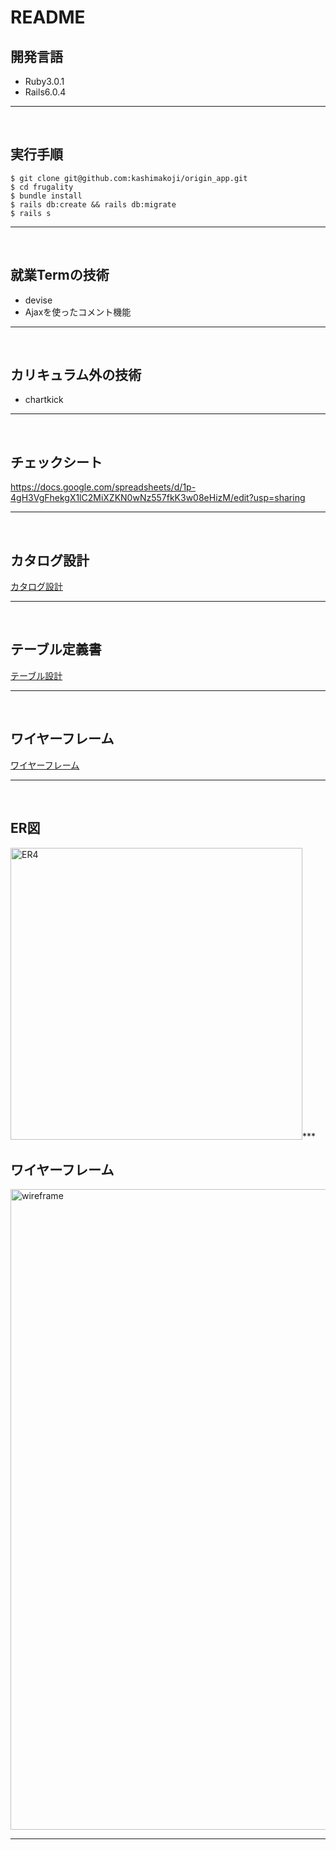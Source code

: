 # README

## 開発言語
* Ruby3.0.1
* Rails6.0.4
***
<br />

## 実行手順
```
$ git clone git@github.com:kashimakoji/origin_app.git
$ cd frugality
$ bundle install
$ rails db:create && rails db:migrate
$ rails s
```
***
<br />

## 就業Termの技術
* devise
* Ajaxを使ったコメント機能
***
<br />

## カリキュラム外の技術
* chartkick
***
<br />

## チェックシート
https://docs.google.com/spreadsheets/d/1p-4gH3VgFhekgX1lC2MiXZKN0wNz557fkK3w08eHizM/edit?usp=sharing
***
<br />

## カタログ設計
[カタログ設計](https://docs.google.com/spreadsheets/d/1p-4gH3VgFhekgX1lC2MiXZKN0wNz557fkK3w08eHizM/edit?usp=sharing)
***
<br />

## テーブル定義書
[テーブル設計](https://docs.google.com/spreadsheets/d/1p-4gH3VgFhekgX1lC2MiXZKN0wNz557fkK3w08eHizM/edit?usp=sharing)
***
<br />

## ワイヤーフレーム
[ワイヤーフレーム](https://viewer.diagrams.net/?tags=%7B%7D&highlight=0000ff&edit=_blank&layers=1&nav=1&page-id=Nzb1NZfQ3k9yY4KYrbQJ&title=ER.drawio#R%3Cmxfile%20pages%3D%223%22%3E%3Cdiagram%20id%3D%22h0cT-eAoR_ySflI0SXs3%22%20name%3D%22ER%E5%9B%B3%22%3E7Vvdcps8EH2azLQXztj82blMbNf9JknTJmmT9CYjGxkTA6JCjk2e%2FpNA2CBkQrCcn07bi4AkFrQ6u2d3JR%2FofX81wiCcnSMbegda214d6IMDTev0TJ3%2BYS0xb7F6RtriYNfmbZuGK%2FcJ8sY2b124NowKAwlCHnHDYuMEBQGckEIbwBgti8OmyCu%2BNQQOLDVcTYBXbr1xbTJLW3tad9P%2BFbrOLHtzxzpKe3yQDeYziWbARstckz480PsYIZJe%2Bas%2B9Jj2Mr2kz33Z0rv%2BMAwDUueBm8c%2Fq%2Bn1%2FZN%2Bfh53vfAxbGt3rQ4X8wi8BZ8xHa9ZHhV5Msb0ymFXiwjie9f%2B9OX0c7lzgiL659gNCHQgLvf7KCAzL74HQbAAXtVIuogkmc0xgStS7pc8gSEg0L4HktGL0KZ9SVeifxJni7qcuQRehWDC7pcUuXT0jPj02wYdegmiMIXS1F1BO3mvqOpMbRDTL801cdWPIPIhwTEdwntbpsFxwC3B4rfLDao6Pd42yyMqawQcyc5a9max6QVfb%2Fna90b6Q%2F%2F09nZwRx4NZ3TxrbdatbTS0ifzvWfrGZV0htEisJk2Bm2qkWc0OHU9r488hJNn9aHF%2Fu9JkXpNReoK9Pj1B1wZ7jz%2B2R30p6vfdv9nbLf0kh5LyoM2dSr8lk7dJfEl9ABxUTDc9JxMKfy5B%2BxoRYXCwD5m3ozeDi99ENgXAXsiIgATWUdxteDKJbeZJHp9x9oPTX43WOWGDWJ%2Bs3WpIrTAE1jDp7BJV65ofsXaMuhnjThR1mPRJcvWkb%2FjO6IuJgcZrYiYjmUWRaRT4k%2FlXWhJ0JEgyRRARdfDgaQkKcHVeubNodbd3VtvbHzrkI%2FsZg1d8A6dsntYBxd5sK0blfuHXmnRxgjNfYDn79jLinrUejX1uDc3e%2FS8m63rQJ8gRtfoHATxy33oxm%2Fe5Tyq3IdS%2FeP4Nn%2BT87zsdvNYcqfO96Z%2B6HlP8n58dMcSACcCqbaTXn9S5gK0ek6aYgDEuWEhGxBVfLJhFl9ktAsROL1IRSqlgMzm3swOMkx3FGH6A0JV9I1dQUZ9qIoIEklIFVTFTzY6plKoDq3rI%2FD062Y%2B%2BO8SR78oGC8f6gTGb4FU7Tmo7i1chu6PYXf09Vojs%2B%2FLG%2FzwBV6ctCRmMApPb0dTzfGcb8dkCmbAJqD17qJqAbsdvXdIc7P1P0NrZhSC2HWirNwkhM%2FnJZ0KWimMN7s9pRbUh3Hv%2B%2B3pr9F4tTg7uyC3kznJ1nxLJokwmSEHBcDLZ5FFI9iMOUMo5KB%2BgITE3OzAgqCi4dWCstTgzTKUpeOsmlCujdC6gWXVV%2Bfc1IQmNA7CLnzHAXpPjHJesQxStah7zk0D4FPpxxHBbuD8XamruKKvWiGUuh9NHYErqllpClh4J5f0auxqHOkFNLSaxpilmtWe%2BNTsSt%2Bz9bsMXX%2FReF2s4qlNtqQGUK63NTaAnSLYXHq1rjrUCGCLtYr27qZTN4B9ONet39c35re2Ay%2BuvTNrOIveYR5nmlIKfXkaZ%2BiHR7nQt12Uq4kOWl2VuCpTyG%2FsgEcazhBJPBMtXd8DCfbySDb2HL3oPSGarhu%2BdI4UkJ1UazKySwMGppiC1qw%2FC5R1tKJEZcd0QMcIV5vOLMhosJ%2Fq%2B1S16svzaRdVTjqhTJqAiGTrtRjteK4T0OsJ%2FSpI0XDCFtqdAO%2BYd%2Fiubae5B6TaAONEFHMqnDSoXPPkwBwwWTTdiDjIEkeI0RxmKAtQCsQc8LImAZtlDFZaQm1gimUSCSo1GSpVbB5IZ%2FDWNZQ1k2hNyt6H3QJvbZjqNereUhLS3xsJWUJYUyoB1mYhS6ic6CKfqaOdKtXm8%2BjUk1Wzzh5ZxhJZRqvJMlpbgT1LlWRsZZkoBEEVZ%2BT8d37oC%2FZz84%2FJj9oIsutwj1R4iY9qC86PklFXUcpHoK4ykCutpz5VFYPM7ExDHtqy%2FVkV8ZN0AuX6z5sw1YvqBds2aJ%2FdIqjFVFXr%2FPHK%2FSJRWe2mp2iMnn6otbemS3X3a1XxVjnJx%2FxwVjRz2TnTN2IvTdgRb%2BmycPR16Ut2CKOKvhr5%2FSnyPLRMMqTyadFdJNq7SfxHeqpJr%2FtSoxDyM1NCerL8TAXpVdW%2BcvbAUvvaZRYt4zfeoOn79ilCMbgl2WRY78AWto1U7BtJVSjLcJW7FOm2USNJ0Aeup0aU6yc%2FPlAhKoLe9J7aLkb2YsKoq2lgnx8F7AVrU%2BKB58p8ObBd32XzGyPkwaS9iTBJOW%2BSGh0r5WFn%2FMmktkRBT1HdLlx%2BZtdMXFta%2F%2BN9TPst7olZpwenZN05BpO5k8SvLeGliUvjrxKuP5dri7WzRCmSgwmOQ0ZZIYiiJcL2rlhUodNX0RvlPUjW074nlNOCGrvKlUr9qJOPWK0ZMDtngQdxqaP86xXgQ39M48tcyLbD7P%2BFhY3K%2BJo0pKmMshqX8cthoibLlZUcjpHOQGFxhGqycRX%2FoP6BRuXnfBvV8D%2FGWQ1LiKp18cxi7dKIKUiqe%2Frx%2BVoIvd381jQdvvnJrj78Hw%3D%3D%3C%2Fdiagram%3E%3Cdiagram%20id%3D%22Nzb1NZfQ3k9yY4KYrbQJ%22%20name%3D%22Wireframe%22%3E7V1pl9q40v41nHPfD53jffmIWTKTdCadTjJJ7pd73I0bnAAmLN10fv0rybtcNgYseYGZOT0gG7DqqZKqHpVKPXmw2L9d26vZB2%2FizHuSMNn35GFPkhRTFtH%2FcMur3yIJmuC3TNfuxG8T44bP7h8naAxv27kTZ5O6cet58627Sjc%2Besul87hNtdnrtfeSvu3Jm6d%2FdWVPnUzD50d7nm395k62M7%2FVkPS4%2FS%2FHnc7CXxY107%2BysMObg55sZvbEe0k0yaOePFh73tZ%2FtdgPnDmWXiiX%2Fdf79d%2F6R%2Bfn9%2BHXxXt38O5eW974XzY%2B5iNRF9bOcnvyV6%2Fm45n9%2BtX%2B3z%2FLifZd0MeDzST4iPBsz3eBvIK%2Bbl9DAW5e3MXcXqJ31mZrr7cBxAJ5v%2FZ%2BOQNv7q3JvbJF%2FkVXntz5PNE%2BJv%2Bg9pI9CXr87Ky3zj6BY9Czt463cLbrV3TLPlRL%2FxOBlirB25cYcVkP2mYJtJVQme1Ay6bRN0c%2Fdo%2B00l5OkTiiX1MP%2FpoK%2FRj1W%2FZ866yX9taxvN1yskmCh14kehk3EUiPgFfMwjuSe4bU6%2Fsv5J6pBy%2F6%2Fd5I7ZlCzxiSFgH%2FV8EL9M3D4EctIfx1JbiEdCW%2BWeuZGrnH6PW1njHujfSeafYsqzcye8agZ%2FnPLPb64%2BCFKYctYvDNhpnR3zWWrjMJVPZl5m6dzyv7EV99QWMeapttF0iqQ7FQo7OaW2hQpTVXTOuSBGhuGWVKKm5Ki45VGRlWmUMw0lJHvd8WiXbpkRElOU4ETfbcnS7R20ckaAe1W1iWLhrQ%2B8GFhTuZ4J8BsUyjzQw0CjUji5oGgCazAk3JBU0MIRqELRY9BCCbCS4NQoSZWVH5eYENUCJgXyIEFTP7UvOgMsVY%2BgEeYxo8dsNb7cAAJsQXGO2wK9QRWUMOiwiIWmQlauO0OcZvMSXiIRg906AdA9MM3QArb0I6dhaaO0%2Fbojlog%2FB3l9NbcttQiVvuAzniJg99%2FGlOYocZ%2BqCDvsFaee5ySwSrWug%2FJOqB8EbtqehZB%2Bi9GL9H%2F%2BHb19uBt0SPb7tEOxx7s31xNlsy523trf0wD91yZnokU3okA3ok8Zz3zGqcFTZ2PVRG4ljladcaZNc88QgfKAHI24Xtzi8ZFVmoHZXcMNCSaJ%2FDMC4aK3Bm5IqVBLgh2hwP8zv0YopfHOcwxrOm2rPGZNb058hBMGtao3D61MMXYYCN5tHRGH8bagmeAvUqfpALi%2FoENa0tkM8K0UzstAWI1rPakiVWkgGglAgJtbSz5Q8HGRbmqglGWhEUEVAETeWoCMCoUcqjRtgqAbbmEGsEn4HdMkdCHx7YmfDBED4yV0MFGBpa1FeivcVEew6t01qmndE4UHJAjsyltTS6CNBJnefRT4CtYUS6qOfC1i0m%2FXyo6qfSxVwesdVcegXQ1E6miwAz11Vp106nh4Z45dNr5dNP0KTGEepSDlXYTj6wAtuunVIPB06QUhd7ff2i8amfXJdyEmY6R65XAFbt7LoE0TBXdr0hsWDj6HUJYHWu9DoHVWgcv65Ao7yBgTT0gEXvy2QMICw60gkErSmEWD6sU6NLMoU1GjDE8BIaMJSeZQRMHZoq%2BtlINYt%2FeVzXzsb9k3Bv054zdo7t3dbb%2BOzzMapVvTqE8SzgF5tcB4ISyWGtoO9vFCE9JzMm8GXz4M81hMGXcpi%2FK4Of1tiSRh5ZTBsY%2FC%2Bvf7vKu%2F1U2moD6%2Fcf8%2F3987%2Fg1hh%2FNJ%2BJ4Wj%2Bl2NP3OU0MWXH18LGVdhw662dBf7V1WaH%2Fz8h0kUYuVv8%2FOipMVVBdkJtkCU52x2%2Bin5g5W7cR%2FIzgjN3g7s2CEr8HbjR3W0WHn67dRYr8p3u8tGduJPdEn%2F1Dv%2BZ2w%2Fo9%2FHd2%2FC38buFPV3a%2BGfm7u%2Bd%2FSbRkxUD5yPgclCDGr%2F74iHlG2IWC1ZLiO05yQ85XidlOaWTJqCT4YpBUicrofpApcySAdl5aGav8MvV2nt0NpvDtv5gP%2F6aEoF%2B3G3n7jKc9s%2BMF8%2BWtgiJWwDEHdHdlYu7os0wsbaKh%2BHgLnZRFd8cjrw0SM9ZyR3az1J5mNUukET1jV4iKpKNN0BcVAVQ8G6xnCW4M3DpbE6SIivp8Q2AT%2BEZ1ShdSUqiJXsNakKEr2lJVQY1SuvTkpSctKQK59FWUZMnIHo4Y0mEVv%2FZjeKXkrJ0Plb1pywpgL9ES9uZTJ3PwdvAMtIAeOvtzJt6S3t%2B65HYGYv9p7PdvgazM%2BZv06AcKeKNt1s%2FOkU3BkqCXIKpU%2FSNahAN4U4VQrZ25vbWfU7exEL%2BuTsGW50yVoFp6HWbRjgPMpyamrGQfj5Y4KTDdSFdzeYJdSYr5Xx8ZGie4YsPRBReV67Zu4eNW7lWcznMshkuOlYIq0%2B0pI%2Bjw67OgVB4xnkOhIjPa5rBSWkGR%2BhDU9IM1NziQFHmoBEOwKbeXaY0k6XAkyq9NZ7ejzZ%2Ff7%2B3%2Fhmvtveu9nW8yd9fa45ov8bspwdRCRtZFio%2F8y%2FAVewZfWyFaC6O0gTx5Kv20HyCRB3Ybj%2F8FL84ZDDgm4%2BiAmMwuJuCGdTQuj8l7FaQ4iYd4YlqVrQyNL4pZoFsW0aLgxBzKYup4inW0oLNNb6%2FjOzbGqcYb2TTpkp8LINciqZk4pKjOEoSjhtppALWPepm6M4bBquBJKvVhcbWBkJ9bT%2BOJ3NR%2FPr547%2BLmfzBHt%2B%2BK1ClMJHc0EIclFinanehmaDBk5YA0YCmaT%2FDXgxfCEUvOgKLTo380LYyVrhMrOevn4Tdfrd%2F0J6%2BvdrS%2FegzWP4Csw%2B%2BA2TilQogrmxk9PHkLcP5XlRYmpZKYahmMIQ84CoyPWzt%2Ff7ZfLl7a97%2B2vX7z%2BsfoyHkFlGrTED8cdkIUlYIjI5cEQSmqrPGO1qOpUJ1Rl4A4Aawqu%2Fz8tP5cne%2F2P%2Be3f7wHp7e3f1RQNlid4%2B4dTjks7AbwEzaaE4ZafhfjiIH1osgx6sKbQYlDo1HhA6zQtIa2LTeZonLwCzOSuJ3s9%2FCWDb%2B%2Fai%2FTkeiMB8r%2B8%2BgxFXMRWBewsRrAX2lWxIHhhVWEoeDi3zu%2FnzaycCcsh%2FeordBlOLzwtmwtGO0E1V3gSvpBCPdlVRMWrKXyDnBCHNJxbySTmmlLja29rJOtR1WUJBMUZWsjZSsAT9TDtO9%2Bcg6N7%2FSpLJcZGJVvrLLaSshqZeHo%2BNmpEJUBCRdvVPPMhgGsKmI3RwL5V7mFP%2BIcDRpiBGgbU5zqcxID2Krc8U2J6%2Bz9MLqpeEnyI3CL7%2BEXbEp%2Bq5Lf9id2Y%2FOfIC4e8iBVplBk%2BW2%2BmFWUYiNySuXsyB%2BqQoAiSLegV3IogJk8DFzQELfLgGAdUEAgOU1%2BQKQpWEGlwRA%2FRaQe75hNelXx7vyXSPEFMqf48qIGbutPfpL0pX1x4fvwj9PU%2Bv7b6j0QisJMToN6yIZMRDhHKNmtDf5yoyltbvQ6NpAjIEdgAo21h0ZVCTp%2BmgxsAMQA5lDphxLk7WYXqkG6xqZM7AD%2BQxoMU92UaCJ%2BkHQWFEqYAdyKvN0jhGrBj2zWeDlb1M%2FNlCRw%2FrU1aYjHeNgS4MBUxekRsYM7AJwCm7o4A0zEDUg6ZiJg8KVN4NhgBIeg42SlItyeqWUyFd5yPVV2opnnTQQDGiWCM0D9PRhUsOjI96qEW6Orw9i9jGFJFGVHxWeZCsMcv4RDRmQS5Zs6bKN0gCCZ2zwBTD%2F0IQTAcTcjUJehMZ5WZDyHHiVG%2BuD9m06ul29v336YLlzS9mUHHgjhk3Dwy%2BuJkIYM8PK1ClI4%2Ba3bVb2MgWg9nvn4QuPvvBRQCKspw%2F2fwTMqZES2OCr%2F%2BtJfpwg4Gzimyd74c5f%2FY8vvKW3ISqQusXfQoJvEFb7%2BHfjB1QJUkhnZh%2B8iTPHDSPSuvbQndG7UJYqkSZqGeLX%2BMFULC8VQXDoXjG6N9Ssk75Gir%2FGhyy6gv9geaMGDJ1K%2BojfoD%2FI3iTVwH%2F6YuotDuWTV%2BOb8ffhbT%2BJq3jATd48SN2MXab4CUhv6McIHtxXhOjBQ2vGDQK5NWHRuJHYNG4nVo1bRPI2adnht4XWja%2FH9h1dDWw8%2FTyBBZeBKroUoRSbuYoNPbpTw0fehF%2FzGrfrZgx3YPbxtyuJzwTmH11UEp9Dw0DUPk08AK1E5G2kScnGtH4H92UMIbJp34TTZp2xc6pGSUTOK6RolIILzVjY5w5epW8akt2aCj5UybTE%2BKYuzwdiieVwqKIQu9kALlIT7Saw9B7GRscTNZ7YycLruZtxmgOIRPMN9cdFLLeJnBZOZcimri2YZ5Z1eS6YO3e%2FtL%2Fmv56ML7b6vJ5J33aG1pm6JTf0CrYoAkMeuGSuFVF6LVsyBzG%2BFi6pYaW80NrasFK%2Bfru7%2Bfbu%2FZed5K3dH8ZPcfnjtsxu8ILhghoUBoPc4bYa6Ulp6QFb6aHxoJKNmZDwgHgYKKap4DJ95iAR%2FlICbmR5hCyEhfpzdEGL5JkyPDE77wg%2F3govZiZBjnuRIfFBOQAq9u8xV96qCi4lFfzkA%2Bw41PcAH%2Fi8LcTcFVxUKJ4TVHFmxxmBIoT26LazTFFJJT8%2BOVx5I2UHcq56Di2vBwQQ5nNBEpkieiUFZHpxkDomSTB%2BQTAp84KwzEUFxCIiyn%2BUlqWvVWPaVA0AqO4kmJBRxTF%2BsMaUcHbR17irTZ7gksa9WaEQEr15cvdYlKmqJUYdvrFyWN4GV3ED7vGRBirmGGgyLpTjrEMUiZ5seQ0YrBMaJCksNYXKK4UO%2FWBV7xzWlDN9llMqkDEJSCVoVwfknxedOHeeKAEH%2FSyK5PRiTMVQHxbxIRlWsgsZfEbI%2FyNRPA7nCS9mqKQgv4TZ8raNLTnVDs%2BFCya4ao72oQoptHsH1YQ94N5dEU8grh1CPDpvjQ%2FkORnv6RKlOCkFxXPZSnWXjaVITWjAGghf%2B4Uy4A%2BmsF82hocNkmucDtb0MLDTjk%2BR8tMDrkMqBaHULAihBceDNT8vG0KZPtGkZgihYLyNIRZ0qB7fEAuoA5IRZZ0hVgR1g0MssJSHgv1ycxiMKFaZvYftHVGOQAk2hLoHFChIpiIr%2BRpQnQK0fjCggk7tYId0zmHxFxhQHY9l0wIqCVrAv6iA6oSBt2EBFURwXFRAdQKEDZs8IVrjogKq4yFsWEAl52TbS%2FHh2PF28uRx2dkM2W7AXFE%2BkELtRC57hjo7oM9MkT05uGMSPitlVyhVjZU8ASaCspfgdGMpPMSHyhDvhr0UK1tpfFU9hW%2B4%2BlFXSrQMBQvZbQJkBDTUrmDJZG%2BAKmgZLLnGCjIUK2Sy2f193jjo17DfYmRHx4sGVTWp%2FFYIVp0rrNABCK2d0FRoVxjXLTQy5Mxnt4EcM8XlldVL1ou6CMIl0tUjCJf0fAi4j1AWJLt0fGj58yhdMMlcKQb8eF%2FMAM5psYGN%2BUKHRXPNF1Egf7Qph3ZWJHOaUQamIK67iJSTFpRbJXOZVvTaZZ5DWIh4DqFe4L23%2Fk791o829fnUsm5%2BGr%2Fc%2FRg97dfGwtK1f27cnPNqkbJjl5pwt8D52UeJnJUoaWYGGrhlRru0nr%2F%2F%2BvDl2%2FLvT3e%2FN98%2F6APZ2A1AURacZpq7n33pvAClL87CoHQZhYJdIUwO4hSh3XXMClRMrOevn4Tdfrd%2F0J6%2BvdrS%2FQg8P%2FiI6KPBBSpULSvazh%2FpAEJ8rU9RQ32KQmNrQ30KsAOAc85nZC6oulqRpOs7yQHsQH71qI6eb1oNjDUe0gB2IP%2BMrE4c0lCR7em1nXsJdiC%2FVm76FJXypza0%2BPCUaiCu7yQH8PlzcuhKA1rg7nRlPqzzAAewC9nlr%2FDE08J4khMgBQFORYDUeQQq2IXswpV1yYBwPRIV7EJ25Wtw0YDwtBC4MmQ5Uiwq60o4L1NL1FkOC7SWgNFFmO27S50BFUh5kmc%2FHuWPwg99Nlr8uTP6d3fuatAd8ixDS5at7dol7gxE%2BMqd1cCdFdpaG7gzsAMAdxbIOMwzCBZIJFK9MdKpgwVLuU%2FXTPABGDcws5jZYA4xbvklSQ7vmusGLCKwjMIXl%2FwTqYvtxsQeE87Y8YfO0XkAnbTlmg0iUBIV5PZUsdQL9qDEec7VFO4DchQE8g9HaQO%2BCauEKLADJSoksxE2a61umqCh9Op2lpk9nN1ZDYR0iUsAQVabwMAOQDsx21kNmxeCIh351Q1h%2Fim9yd3tVwyL4py6ISyxQ6%2BlrhcYRMqAcJk5w1AVX0z5mQHlZwxwGUxm4i5OEmUjcyAwZJWpC4scCgxJLG6FtY%2FPPUetYSKXOR5rAYv8wGF2pZNJnYm77S4lrlAbCUQRGJ%2BYMeKKPne1W%2Fnr6Pu%2FW9UwZu7w7mNnGPGsaKGd2l2nxEGIr5R4DZR4obG1gRIHOwA5M%2B2kxJngw5MSBzvQekqcCSxcKXGwBy2mxNkgwpMSB3vQUEqcjbQ5MrVgB5pHiVck56YJ%2BpIo8WogrJESBztwSZR4RUZYIyUOx1uXRIkzinPqhrARlDgb2fKkxGHhQlGkhguF4DEurPzDTNzF%2FCwbmXOkxGGRN5kSZyJynpQ4LPKqKPHNzOtwgQUzExnypMTfPb%2F78%2FXb7n7wdTl9txT2%2Bs1YBAtj%2BBvKDMKORvP4hef3GxINHc%2F8fhC682rNNmc148agtreDGf4KJFutaD9fy5YzQIwh7%2BG6nFHpUJJV60Jra8NyBtiBEiRgUSXP0gNuRdLL7Kfi5%2BKAPYA2ZbeTqygJmXo0ZPziWPCBS5xm3CQFFxWq2C%2Bo4sYbRmXSwF5AhFw7KdWSsOlHw6a84XiaBKxqgFNwjKKfws4wmRJloCygbEoc50Qgbg2rBEQlcEw5Ff9g5iYssWGSehwo4umTs75RuGv1U34V9saM2K9qheUcpkGLtfLkhTtglZRVuU24ByVOqYsyC9QLO66uIswzm7kB0FktIoJdAE8YuZxzC5iM69A5PKxOLYA7AFXZP6qCUnSJxLpIG%2FA9fVxK%2Fwp80pwNakYH8lBFaL2FGfRQtfB2OkdC1s3k6xwBxe77V%2BfoJMNSztWG2p0jsCJ8nnMkXJ2jUzBvnHOk5KRyXufRqudRvcRJhnznUSgYuvrF503pgHfEyi9%2B%2B%2Fu9N%2B3b74f%2F%2FbT7tB18fvfRE8DNMeAULSeOkQoPHIorAEdHEGWtOOFanZ4jUZHwqUVFaItUqLBJ6YtVLNiC4odCzWjmJLaVWLqDXK3DxlVHVd7D1lSojOXrwGkUYQ4QsZIhg4S5ygjS%2FD0oahZSiFq8QpqC1JTe1A9qjtcj4KnvsvESqQL2wJgKRSWVZFfeWB%2B0b9PR7er97dMHy51byqY7G3opHkW9yP28EMJc9vNeM2HyNvYWGV0bMmHADgB%2BGCOJlq%2BLX5Gk6zsnBuwA4B6BZ1WccHBMiw%2BtqAbrGg%2BTATvQ8cNkKjJQhfZ4OR42AnYB4nmOofguCz%2FdaBR4OSfFnH8OF7NaCNJgwNTToBh0iEdldS4M2AVok7Lvxg0zMJy5D6ySkhSVwKDQDh%2BAAqujLsAeAHmNgQPxQPkh0a7VpHVQEYcRzWORD28mHJKHXIekpXDSR5fIkFVxxRPI7wDxTMZPUUsYSFnhQGgY0IHiteHJPkqQJMoJUaDzs7giCu0jzzHRY%2Be2gGslpSgtErRjkC28I7HTIFNGC53BzRdiKDUnA3FEwZClRWNMjjzX8Y7duJ4WhJrftlnZyxR82u%2Bdhy88%2BqJH%2Fqqwnj7Y%2FxEw6SKhjgjgq%2F%2FDL%2FHXCphavXmyF%2B781f%2F4wlt6G6IAqVv8ZUh8g7Dax78bP6BKcEIaM%2FvgTZw5bhiR1rWH7ozehbJUiTRRyxC%2Fxg%2BmYnmpCIJD94rRvaFenfQ1Uvw1PmTRFfwHyxs1YOhU0kf8Bv1B1iapBv7TF1NvcayXvBrfjL8PbxVNXEWDcermQepmPN3GT0B6Qz9G8OC%2BIkQPHtoybhDIrQl7xo3EonE7sWncIpK3SbsOvy20bXw9tu7oajAtp58nsN8yUEWXIpRiI1exmUd3ajhVLPya17hdN2O4A7OPv11JfCYw%2F%2BiikvgcGgai9mniAWglIm8jTUo2pvU7uC9jCJFN%2ByacNuuMnT%2BsU5NCxN4qeKwIDyiTEkeVJW8aktQFdGmEpgExvqnLLpxIT%2FkSVCdO4zofQIuniaIBaK7G6Oh4hx2yeP%2F8uXMrNzQHEknQGxYlQRsgaGG3YjlNlKkI9LqeFmGcQxldF9TqW1CL7K61K2piib23zYijTpB1w9bUxHwy67qodjbaTVtVy9vK1OlltROMtHHrauGYfJkLa8cj2LCVNSkn8agrS2un%2BBxNW1sLnYxWL64dD0TjVtckqOT1ldi9ErtXYvdK7NZG7MptJHZPmJYbyOxKUNZLa5ndE4LIxlG7ElTZi4jd1NLG5G%2FlP22hvabqr%2BMx4%2BqvWT6ZZ91e9afTF83XgbD%2Fn%2FPzYfr%2BrSvuO7PzxaSiCoA5l6E9sopWINmWEfUgwFVsfJETyU4RO55s0bGx98lQjD%2BuASZcOZdPPWFJRp%2FuVzleP%2FoUo4EoaxWFxtoGfh%2FsQG6gfax%2BtYXUYgIjlIHFddKAyvQfMWucVByJiSShUqmgRbATZTZ54e9hCfVuRfWLYuU5FTSgnhWAWBXFL%2BDnz9npcnAQC6fWK7iprfvqAXANruBCaQ1Z74Z4IgYpV4PcE7xwRtK9u1OJqirLFQ%2BhCxH9zNCF1tLaOW9BeUjQvCXqzGQJBRZU%2FbasdLtkDtLRKFJ12rMYsqr%2FDT9%2F1hsvk6ZxUYAdRIxVHT24A1Cmq8%2B1RWWe9CuEVEaHcAhDvlaX6z5aeYsXlV66akdaO6gNbMC8CmgHs1kVSsobEQ8Tr0P5Cx3ddjKPz3%2Bnq50Cy1ZcLRxKYgW2DF4xTGCoNw1DKF0yu7f3imEikKdjlNoxhCKUgli%2BgMMpsb5B6wK7Jcqc9Dw262hQ7WgIxUoSKO3Bw8epMpivnf9%2Bvr1zf%2F8Y%2FNWZBUpRpucpMIiHEx%2B7s0YJYsylON91CxGVo1JkbW1YYQQ7kOU0QhmHUVFwgLREDlzM6BSvYTw%2FdYgFLMBmoygNm8soDrnEmSrwZ8n%2BjKPUWUgcGtyZHaUOdQA%2BgrEhh9dXInGjYRIH65KcI2BeqgotgrPKJ4Ald%2BqoHa43wAxYyY9L531cZsDatUBrJKjUE6Q1UWP1agPEBsn0YDTYBcCF50oVeYAH4c6eWlJTEFhwpjCzWIVhomov2AGQCCni3H959P8%3D%3C%2Fdiagram%3E%3Cdiagram%20id%3D%22YUARus_fKidYUtBXn9p7%22%20name%3D%22%E7%94%BB%E9%9D%A2%E9%81%B7%E7%A7%BB%E5%9B%B3%22%3E7V1rd5rK1%2F80rvU8L3QBw%2FWlGk2bNolt0vbkvMkyStQeE1M1Ncmn%2F4MyCJvNbZxBSMjqWhWEEWb%2F9mX2bRqk%2B%2FByuhw%2BTc8XY3veUKTxS4OcNBRFMQ3L%2Bc898%2BqdkS3vzGQ5G%2B%2FOyfsTV7M32zspeWefZ2N7FbpwvVjM17On8MnR4vHRHq1D54bL5WITvux%2BMQ%2F%2F6tNwYkdOXI2G8%2BjZX7Pxero7ayrG%2FvwnezaZ0l%2BWde%2F9Hob0Yu9NVtPheLEJnCK9BukuF4v17tPDS9eeu7NH52UwWX9b%2FHt7dn9j%2FtJnxuDL98lDczdYP88t%2Fiss7cc189DN0WphPMjftY09OF2f3335Z2A1ZbIb%2B%2B9w%2FuxNWKNHGqbS6EjbD6TRPvE%2BdLreB8v%2FquN9MNv0K9Lo9d0rTTN8uz%2Bg0mirdEDnYrXRMbfX7O7y5n61fqX0W21mD%2FPho3PUuV88rj2Ayap7PJvPu4v5Yrm9kvT7faXbdc5nnC5vWv%2Fay7X9EgCLN32n9uLBXi9fnUu8b5syhQJlBu9wsweWYXrnpgFQ6d65oYfliT%2F0nl7OB49kOPneVtML%2Fez74Hp5qZrPv37e%2FDyd%2Bq8AqCc1zG5k%2BlX61UngGq3R7jU6eqPnEMHcEs1wCdXphy9WGhbFRbtPR6Y0d%2F75X0HqOTPrzEFnun6Yu1RzPq7Wy8V%2FNiXb42JH2QAlvVPD%2BWzy6ByOHCLazvmOS6eZw9dt74uH2Xjs%2FkxnM52t7aun4cj9zY0jxpxzy8Xz49h2p05CAZHMDJkRIQM8aBE8yAaCByIKD0oSHnSXTS3NJbFDa5fEW%2BZzvnWprzfaRk30LERXpHSqq4Ko%2Fufzxc%2FzPz3pcjggp0Nl8vwkv3hyP0kKWD0oey1KSE%2BqKy4URJE%2FO1mX9mr2NrzbDuUS8Wkxe1xv50vrNLQTd6zn9WLlKYEcyBKGBmKG0UCiOkHWETQootCQRyf4KtmntE4JXKOBBQ2adTw0oK9gRtEAKWQ%2Fjtuuob2fngCxDpKp9jhkm0dnLTAtGjIr9NzSng%2FXs79hix6bKu8XBi5OAixqhImiaeERVovn5cj2bgpa0CnjKGCc9XA5sdeRcZzJHb4GLvNQnPlxVQ2gYDfgHhP%2BhLLDBFkGfDiYQL3OCpM4%2B4AZJiEBkI%2FYL1%2FGZ5229Ve7W51rN%2F9OrnrXSlOpqe0Mw0kowHGOSW31h7a5%2FfntUn%2B9vFzfvA0%2Bj%2BZnmHWYTuzxcDXdElhOojxckI%2Bel3%2F9u6oJCz1MTZ0RFToTKHhJc4cYxXt1UBOySu4dM927o0kI8nh4d3AyajgZs7h3PsjiXc1L5AweGwWhMY%2B1O%2F4Geg4aox7UmuoZqB4jj4tw2eCvYCSRXW9Y%2BpbaW7%2Bc2XdddpbV6DiC2XIv6CjCyF6hxXluFBBK9oTFOWZaCFucK0y22cGGuFoqi4sonFbnUH0LWp0rxa%2FOFcSn9%2BFw4rPmgTiB4xxzwYZTW8F1A9mb355MdyxzY6sbVE83WCeuHc5uY5%2BoPbmvCbSxdRKe%2FKavmQMg8o20IIpkYboYc4eUwgQrgS6GeMkoOnwI5wiqhXAhS4huxkKp4nRzomEetdDAIrgDV8MdEmbiGjCMgIk33lC5IQ4gSGglJDYUaqc7HywowWuJIhogWRWLOIBYXK02OHHOfC1f%2F3G%2FbFmmf%2BLG%2Fbol08OTF%2B%2Fu3dFr8GhgL2fOm7o4yGMW0rfY2UkZJOix7UdqLyps9iKI72sALoJduYTvErFsICoJNiyJDRuKpLd0Yvl%2FphHCiqUUihUlxu2fqm2qvIKQETc9KueFuemVPG76WttnEg%2B5fXtg%2FYC59opdPiAO3gS5PZoPV6vZiFF0G1pIcqfJ7ZfZ%2Bp%2FA55vAGM7h%2Fi73gN6Uj5138jNheqhvKd2IKImi8GBmmGYIZyaj4jCgEyqbVZHXWQkfVy8ilSgmATH76jhL%2BKPKKqtJsuosWRYln0iMk7FWWsxKi%2BQGBlBa5rGVFkEsGY6LjZzzeGyRT2Wm2iKETcrDbANkKNHLxzTfdnap7Ijbk4a1qyMxabZQLQEYJUBZvJgkX4I4i51Kzc0WtTB9IzXW2gzYtiHTdm%2FM4qYtZyuVzkW6lVquUKkBM5lZrVQ1eRzRwiufA%2FWQNZQsDmVVA48sybhZkjvQDgcqGj8UvYWswU3ZCmKoKbUk1WTxoFJ5KTcqsDwvi61GIUdUPtg1Jbhkg%2BkHnFbokSf23JSxTAWvd4z25DtMSUm8QYwXQM2XslRV2V0y%2FJsQHDI0HLMygAUKGZuKIYYBTDPmkWPxDG8gShF4xvwlmusR6chbj5Xm5mIVgvCWoqXpFQeNV95TLJbr6WKyeBzOe%2FuzaZU678megTwhM%2BuESKWXII6AD2zkY4jc15MCvMJqvppDBm7Jh%2BKSgFOH9WaM2NSBuI7IfU7YhL%2BjFyF6sbC22TCNrYNJc71R5s5jJbvdbOJ72vzf%2FezFHt%2BOFivnjfozB0sv%2F881ktB1%2Fvp9gZGEpgbiRn7VStCBhDUYiEg9bh4kNTH8rblFf24hoeWGcNriqtSq6zX08Z29kCVcx%2BJntKeVMwnzIqqJybIOH1penklHpdGkGgNcMWAcHQKJFW0O5bddp1wx0KHiuoYAXzEgHx0DfLvNHDiRxzbxaBKg2dIMNqsOthFAhhLtQhWbw1xNivpMdSg9IwPxoyba%2BCW5oUA07aYO%2BQqQ2kfMVMRBgdhuH57FdaklBf5kTgI8ZVh%2B7D%2B8GG7ID%2BvcfNqcXPV6Z5uR9JSzE9Ahof48oatgCQIJlSC4MTSFKYYWBd1h4TDPeZXq%2BiwLiqm7QIFNrhgVV2Qgvz6Ts3%2BpSaRwCQXnjFWUL4oLVcFU7YKjVSWDZyQvljlc24QubZg3yw2eSswjxz4Z0bTEOw6G9HX3S3v262R2Px%2FfNe9Wb5vlvYyI%2BtHz0kXR7fPKkZLvxCLj41SVIUkRX4olyCJDifce5RH6okqpxBEEAmtRoAwr1DKmjvDifSUCn%2FbXr%2B86LAI7CGGl32hQRBgLF72mKjN7AQ%2F1oWuojHkoDNx0NX4j%2FevJ6U%2F19MfqwjYvPp19ztBcf58u7%2Fd9CJ7RXMfJftON9%2Bg7yYfHHN3Uw5RHYp3CmqmjWEhsrb%2BVlpa%2B%2FdB2%2F2WISL9nUBwmtLKDBGZ8Rls7KljXVmH%2BNG7ZCtHAacXUciRbgWRWzDyK9VHq1MkKmdkzEd2sMhyrcRQVo0RfoA5THxcAWLyjUAAUHdFMmsWSmOasWYfR8IYo0%2Fzp5vXy%2Fvyl%2FzScTJqvXzR90VHZdjZ4p5SkFGkpBjGIbmiqStxetbrtRy%2FifKPM0euMTlZe5E60vrcR6g6tYDY7teTmLrnlo4tutGs6o22tuxre3TXBS3uomm2tAC8j5rXGbWsYBORHnsSOmDWHpnKoj29WFi0yCxR%2FA8S6CmUYhXiuhgB%2FCBxdSHPe1ODAeTy2XVYZC7t%2F92n2W%2F33%2BuxxsPzd%2Bb7pjpvX2O6RsHuMv1mUTp3faoB3P1IGYQzjZgZrLIfDPG%2Bke5iwlEEUFkUsoQHjHjCLBSUFw4wo5mVVxtQqXjwuc083CKQX6LLSgBl9RkqSQUJGHysowrkI%2BDQcBTxUUEAMsCbqxblbC0owRzsQR%2FPKE%2BJhUYVR6VWZhUSj8EWZFo%2BZw8yxxNK8j7SvGKMlmb8XcYawtSiL%2FI98%2B83SuyeXNz%2FPu1%2F%2BvD2pp72c%2BWSCDPKydIWoTDYKSkoliZlrD4sAZtZxhVoEM6N2ShEtWvObWbt5PZrtLbNu1R4JaQjbqBklZtrmr%2FX6msv6Og6dcetrZHfYQkvysE1fPmazqWNbCxQhQEyorHuUFlNFFUlA1xKfCtZ25bxc4lvPgnNEcTURWx8FYAJJ1dmdFu%2B1fCua3sfqAmtqEFOCWqtFfoiEwZvhybweF2LRjpj5fNFeSSkcAZzKWqLT1KDhJ6i9a1OX8EeOfTJ4A30ysYAT3p0P72qsZC0NbwgrUkst%2FqZSNyieS%2B3hiKvZjtir2au%2FYR%2BaQ5mFt9%2BZ5Ku3Kgq%2F7EisQKphE1ZeqKw%2BtchIWcMWuaUxZAk1Tf1HeIhz8TaOZvF7x6GNOlKEsch1XmYpXBbwG0AkKtCAYDZFSMYcj%2Fy2r4k%2FcvyTmfiTZTaWCef2sDi3CN8lJIRrtrbzLAzHWXtgkfBKsBp0ZxDmLiGRvZzFVeZPp28%2FHr4%2Bj18H2vzy27NuWP%2FZcbXEpGH1qC%2BWOnct6qbdFxWbXGPhfbPb63YFxsLhZGNxUAV1q0KqsPhV0flPrCDYTbtB3eQn9IxGSUPCFCH7DdMspS4dC0MoEf6Zd0dDu1uLirahj4w4YuqK76PBAm%2F3gYFEVMU3%2BgL5nCeH51ckzeKxlXZl0ivQScTS14CC8NWBBTVFp24IUrSCsI6tH4reMLcCrM%2B85VQkGSPjHiYMzP%2FJlN8GA30yfj6drbXBT2k8WxZeTlxmWuKt8WRmsQ6jaOLkOkraNMM%2F%2By7Ivqiue4XwN%2Bwg3DDxTgSJdxQ3MeZ%2FngU7XBVWaQmvg8woFduuGlvCR8Kp3CiSwUJjXsLX5alBCCUyRGYLrcgVPPrERVtoSdN2bK1emcUZOomJybJ17jtH3sXrWBBtLCz1%2FWwhrS7U9s33y8Xp03m%2F09XtJmrF1Vmxx1sdWBIwD0zGtNjIQBn3xckbAo38jpGc6WqpB16v8o1%2FolyB2ah918JxlysJLurdNdSL9R4jUDpMK8HWE2g1Jkxk5SbCEtuj8HIwfmTNl8giPCMMSpGaT3h6WzjF4aBtfHLlReRj%2FWCOQ5KJE0xxqICXTYWbKrMa6DB3WBNX%2Fo%2FCVHjeGg7TliSpIajqkpWMVeeA35ZRSX6KkiBMjwg0RoRpsOucoLx5iGQqWoVaUtT9GNLOLEH%2B6rfuhqYT6orFTCcouvgt%2FtJ8%2BPLWG7%2F123kuQHnr3tMazrKkTa0qsx22j8i2enZnQ1H7qEPetTXkw5x1o%2BEi92HA3yCfU49byqfAMpSgyZJkw5ZEoURK%2F2gWbm6TBSZ3EqslWYE9MkmhFkzOzVDfBbLkclnDEFrM%2B3DpcCBDLhZL4ss4au9kPI4sYEISVWkx%2BychJA04FDcPJRSH9KHjfY6H3rF%2FG7HWNdJM9B2J1jLH%2FeKUNmshBVxOauIigTiUhJf8FI0etBCnZAXFsKBDZW1SSeDGAoK6PUQa8WlS4nNFNjzg7HRA95TjXnlfSWUNsaWzOqgsOcV65KWooc9WMpOfC1xPOHfNQbGFJEsdhi28Cr5kkYGkbQWrthgiAM66FrE8M29LLCnFiN3ID%2BlaMm9EblA4M4e6Un59%2Bnw36w6kx3PNfnicPCtoMWadTVKaHmtEceM6%2Bz%2BF0daAPgAtaVQx%2FdcoE8c9I6yaz3e5YvBdvKF9Z%2FPVRnyYhlQK0OrM%2B3w0Ye570Y2FhTeAqiiBYStF5o5j0MLNqn0ZCIzunqfkIvDhedBVoG6kORtrFCPamY5YLer%2F5U%2Fgiy%2B39v0Jub15ePg0Nb%2FKn2ajMWrPGG6Eui1vY8%2FStvzE3MY%2BaTTUq3HAcsws%2Fyu%2FAzFNG7NIIMMweLs%2FYCCN0I2Bq27qoHsNzTmEyMuRNOj8ESIy8g23VKOCOYBJC6t54bFlNUrY9K4V%2B%2BkHZWh0W%2BuimxFkjWBnD6JvprO1ffU03C7yNsvhUwa%2FRyKbsBalZW0OzaMCCn0BRJCHyiDa2xTSbdWZt6HKlud3u6%2B0jZrmGWiuZiA6VvogjOiIeQbzhjMmcL%2Ff5GBRYIj2DI6CQVT6C%2FoG6TWQiD72CU0zxc0aDAxggH3%2Fjg4GvvWN%2BaatJHY8AQwK99LK7CuCnhUxMX74Mypf%2Fw1KsHxpTe8SJQpMjmfdMwYmgxyKEt4LwXxpR%2B%2BS1gYoxGOlNRyndLTOl1Pj0Xo8XE39WAFbdk0lUQH3UmYEBez8K2zLKNwbkM8V%2Fy7ZW9PNEAlY66XgOAcXs3AndozvJ7UENOL4q4TRnu5V5mPERwJ0yPJeVAdJnM6IUyeBqQ9KaAtEm7PkYeyr7DSZVtW598ktNSXtg2uR3Z%2FPFz%2FP%2F%2FSky%2BGAnA6VyfOT%2FEIJX7Fyz0j6G2uukwGThcU1zFv96tzpV92RevXjbm2djjabS40h4pBfbnFtOCA6dgCzdbDYgbiW1yiN6pbXRammRBYpZ8tr9JERVbRHTN3yumBYHL%2FlNfoCRbe8TprFY6v1AxchxXVVQyexbnldEUngwaPIltfoExfdULECrF%2BFltfoNPINC1SbltVteY3OKhIFCMn1uuV1KQy7Y7a8Rt9AeJXu3qG0XYvv%2FUn0KLs7aV9PQVtABbbs1lOLKg7fsjvooUp04AZdVBUQgia0SVnz2mEfIVNQvyhLJujvxD6Xhj8XryA8SmPxVct7X22As6REvmIHfAVwDD2kzGWlKtzrVlxnPdyNh%2Flad6sq2v3KMqNocqjwdXhnz8WpV0Y9SVkB6klFGi0eH%2B3R2vvRhqfoYvWn1HJ7CIV16GHQeUVvWNzfr%2BxDSbv8fds7Ob2VL%2F5baRvz82dlYPUwD%2B1hUsEv0m1JshKUA6mFuokqNqxeU0sW2eUK3gvBjCrSpELfkggg2HG6ydozQYbNCTRBhe0yAYVKTTNZlUZuoE%2FGS5f27z7Nfqv%2FXp89Dpa%2FO9833XHzGo1r%2BNt2bFPdzX54eUNohMIvk9itT9RG52TbBHC7hYBb9iKuUSMi77JxSKz8i1SoqZhvGG1yLXNYQqC0URDa%2BEtPw1077ibXOewoH28RmQKCeLjHggAWnyE5yaJchOjTFhEdAAKefQ7r6EDCnCVGB%2Bo9V%2FizMiC3eWxWzplumMU8PaAdTCLTZ%2B21VSLhENOkAjpJMhuJUBGIshFhCnyKtwVez3tfFJyiiBlyGHIPwmBJsKXBrXUy58qmJK3xgpaOP28stGAEjXPrIBxagpq2VRtahNVJDHvNw4UJt5UtkFrGQVBxDpeLxTp4%2BXL4ND1fjF1%2FW%2B9%2F%3C%2Fdiagram%3E%3C%2Fmxfile%3E)
***
<br />

## ER図
<img width="467" alt="ER4" src="https://user-images.githubusercontent.com/84718987/147406257-a72e2c73-40c3-4af6-a356-a8c314826171.png">***
<br />

## ワイヤーフレーム
<img width="1025" alt="wireframe" src="https://user-images.githubusercontent.com/84718987/146328967-c7196b86-8ab0-4c16-8abe-c5f3f39037c0.png">

***
<br />
